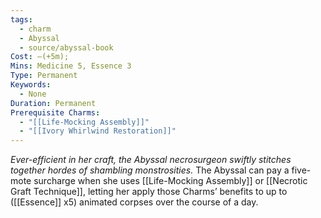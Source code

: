 ```yaml
---
tags:
  - charm
  - Abyssal
  - source/abyssal-book
Cost: —(+5m); 
Mins: Medicine 5, Essence 3
Type: Permanent
Keywords:
  - None
Duration: Permanent
Prerequisite Charms:
  - "[[Life-Mocking Assembly]]"
  - "[[Ivory Whirlwind Restoration]]"
---
```

*Ever-efficient in her craft, the Abyssal necrosurgeon swiftly stitches together hordes of shambling monstrosities.*
The Abyssal can pay a five-mote surcharge when she uses [[Life-Mocking Assembly]] or [[Necrotic Graft Technique]], letting her apply those Charms’ benefits to up to ([[Essence]] x5) animated corpses over the course of a day.